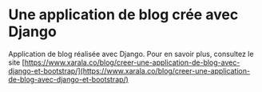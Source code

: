 # Une application de blog crée avec Django

Application de blog réalisée avec Django. Pour en savoir plus, consultez le site [https://www.xarala.co/blog/creer-une-application-de-blog-avec-django-et-bootstrap/](https://www.xarala.co/blog/creer-une-application-de-blog-avec-django-et-bootstrap/)
